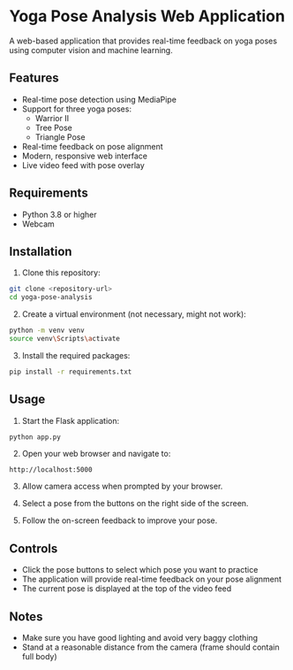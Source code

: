 # Yoga Pose Analysis Web Application

A web-based application that provides real-time feedback on yoga poses using computer vision and machine learning.

## Features

- Real-time pose detection using MediaPipe
- Support for three yoga poses:
  - Warrior II
  - Tree Pose
  - Triangle Pose
- Real-time feedback on pose alignment
- Modern, responsive web interface
- Live video feed with pose overlay

## Requirements

- Python 3.8 or higher
- Webcam

## Installation

1. Clone this repository:
```bash
git clone <repository-url>
cd yoga-pose-analysis
```

2. Create a virtual environment (not necessary, might not work):
```bash
python -m venv venv
source venv\Scripts\activate
```

3. Install the required packages:
```bash
pip install -r requirements.txt
```

## Usage

1. Start the Flask application:
```bash
python app.py
```

2. Open your web browser and navigate to:
```
http://localhost:5000
```

3. Allow camera access when prompted by your browser.

4. Select a pose from the buttons on the right side of the screen.

5. Follow the on-screen feedback to improve your pose.

## Controls

- Click the pose buttons to select which pose you want to practice
- The application will provide real-time feedback on your pose alignment
- The current pose is displayed at the top of the video feed

## Notes

- Make sure you have good lighting and avoid very baggy clothing
- Stand at a reasonable distance from the camera (frame should contain full body)